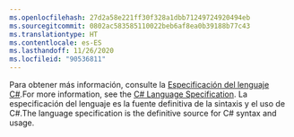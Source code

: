 ```yaml
---
ms.openlocfilehash: 27d2a58e221ff30f328a1dbb71249724920494eb
ms.sourcegitcommit: 0802ac583585110022beb6af8ea0b39188b77c43
ms.translationtype: HT
ms.contentlocale: es-ES
ms.lasthandoff: 11/26/2020
ms.locfileid: "90536811"
---
```

<span data-ttu-id="98375-101">Para obtener más información, consulte la [Especificación del lenguaje C#](/dotnet/csharp/language-reference/language-specification/introduction).</span><span class="sxs-lookup"><span data-stu-id="98375-101">For more information, see the [C# Language Specification](/dotnet/csharp/language-reference/language-specification/introduction).</span></span> <span data-ttu-id="98375-102">La especificación del lenguaje es la fuente definitiva de la sintaxis y el uso de C#.</span><span class="sxs-lookup"><span data-stu-id="98375-102">The language specification is the definitive source for C# syntax and usage.</span></span>
